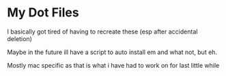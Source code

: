 # My Dot Files
I basically got tired of having to recreate these (esp after accidental deletion)

Maybe in the future ill have a script to auto install em and what not, but eh.

Mostly mac specific as that is what i have had to work on for last little while

